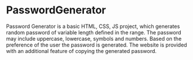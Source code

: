 # PasswordGenerator
Password Generator is a basic HTML, CSS, JS project, which generates random password of variable length defined in the range. The password may include uppercase, lowercase, symbols and numbers. Based on the preference of the user the password is generated. The website is provided with an additional feature of copying the generated password.
